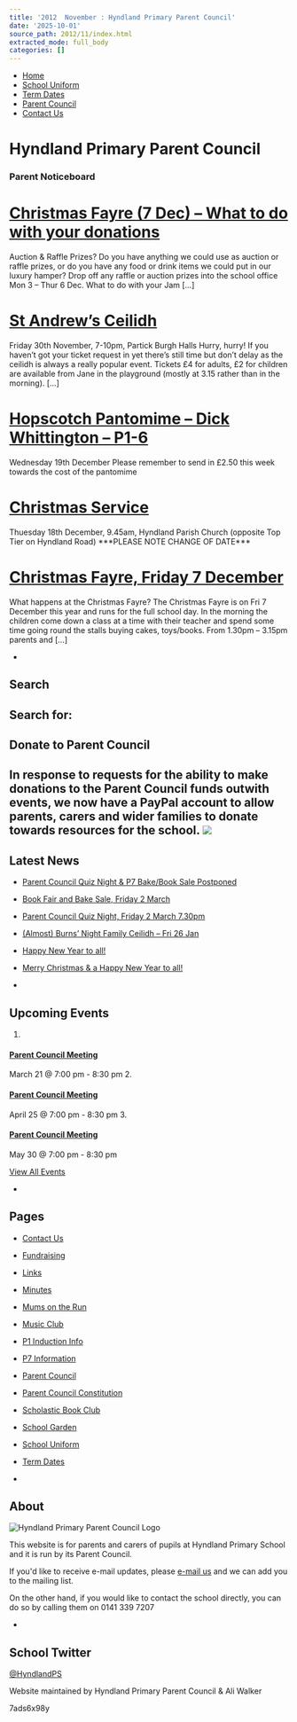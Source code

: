 ```yaml
---
title: '2012  November : Hyndland Primary Parent Council'
date: '2025-10-01'
source_path: 2012/11/index.html
extracted_mode: full_body
categories: []
---
```

- [Home](http://www.hyndlandprimaryparentcouncil.org)
- [School Uniform](school-uniform/)
- [Term Dates](term-dates/)
- [Parent Council](parent-council/)
- [Contact Us](contact-us/)

# Hyndland Primary Parent Council

### Parent Noticeboard

# [Christmas Fayre (7 Dec) – What to do with your donations](/news/christmas-fayre-7-dec-what-to-do-with-your-donations/)

Auction & Raffle Prizes? Do you have anything we could use as auction or raffle prizes, or do you have any food or drink items we could put in our luxury hamper? Drop off any raffle or auction prizes into the school office Mon 3 – Thur 6 Dec. What to do with your Jam […]

# [St Andrew’s Ceilidh](/news/st-andrews-ceilidh/)

Friday 30th November, 7-10pm, Partick Burgh Halls Hurry, hurry! If you haven’t got your ticket request in yet there’s still time but don’t delay as the ceilidh is always a really popular event. Tickets £4 for adults, £2 for children are available from Jane in the playground (mostly at 3.15 rather than in the morning). […]

# [Hopscotch Pantomime – Dick Whittington – P1-6](/news/hopscotch-pantomime-dick-whittington-p1-6/)

Wednesday 19th December Please remember to send in £2.50 this week towards the cost of the pantomime

# [Christmas Service](/news/christmas-service/)

Thuesday 18th December, 9.45am, Hyndland Parish Church (opposite Top Tier on Hyndland Road) \*\*\*PLEASE NOTE CHANGE OF DATE\*\*\*

# [Christmas Fayre, Friday 7 December](/news/christmas-fayre-friday-7-december/)

What happens at the Christmas Fayre? The Christmas Fayre is on Fri 7 December this year and runs for the full school day. In the morning the children come down a class at a time with their teacher and spend some time going round the stalls buying cakes, toys/books. From 1.30pm – 3.15pm parents and […]

- 
## Search

Search for:
- 
## Donate to Parent Council

In response to requests for the ability to make donations to the Parent Council funds outwith events, we now have a PayPal account to allow parents, carers and wider families to donate towards resources for the school. [![](https://www.paypalobjects.com/en_US/i/btn/x-click-butcc-donate.gif)](https://www.paypal.com/cgi-bin/webscr?cmd=_s-xclick&hosted_button_id=BW7E8PDGXH45Y)
- 
## Latest News

- [Parent Council Quiz Night & P7 Bake/Book Sale Postponed](/news/parent-council-quiz-night-p7-bake-book-sale-postponed/)
- [Book Fair and Bake Sale, Friday 2 March](/news/book-fair-and-bake-sale-friday-2-march/)
- [Parent Council Quiz Night, Friday 2 March 7.30pm](/news/parent-council-quiz-night-friday-2-march-7-30pm/)
- [(Almost) Burns’ Night Family Ceilidh – Fri 26 Jan](/news/almost-burns-night-family-ceilidh-fri-26-jan/)
- [Happy New Year to all!](/news/happy-new-year-to-all/)
- [Merry Christmas & a Happy New Year to all!](/news/merry-christmas-a-happy-new-year-to-all/)

- 
## Upcoming Events

1. 
#### [Parent Council Meeting](event/parent-council-meeting-17/)

March 21 @ 7:00 pm - 8:30 pm
2. 
#### [Parent Council Meeting](event/parent-council-meeting-18/)

April 25 @ 7:00 pm - 8:30 pm
3. 
#### [Parent Council Meeting](event/parent-council-meeting-19/)

May 30 @ 7:00 pm - 8:30 pm

[View All Events](events/)

- 
## Pages

- [Contact Us](contact-us/)
- [Fundraising](fundraising/)
- [Links](links/)
- [Minutes](minutes-archive/)
- [Mums on the Run](mums-on-the-run/)
- [Music Club](music-club/)
- [P1 Induction Info](p1-induction-info/)
- [P7 Information](p7-information/)
- [Parent Council](parent-council/)
- [Parent Council Constitution](parent-council-constitution/)
- [Scholastic Book Club](scholastic-book-club/)
- [School Garden](school-garden/)
- [School Uniform](school-uniform/)
- [Term Dates](term-dates/)

- 
## About

 ![Hyndland Primary Parent Council Logo](/assets/images/2012/02/logo.gif)

This website is for parents and carers of pupils at Hyndland Primary School and it is run by its Parent Council.

If you'd like to receive e-mail updates, please [e-mail us](mailto:enquiries@hyndlandprimaryparentcouncil.org) and we can add you to the mailing list.

On the other hand, if you would like to contact the school directly, you can do so by calling them on 0141 339 7207

- 
## School Twitter
[@HyndlandPS](https://twitter.com/HyndlandPS)

Website maintained by Hyndland Primary Parent Council & Ali Walker

7ads6x98y
